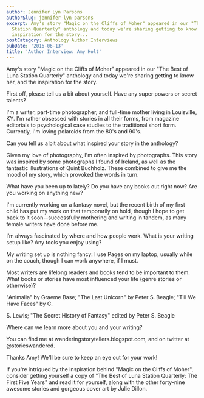 ```yaml
---
author: Jennifer Lyn Parsons
authorSlug: jennifer-lyn-parsons
excerpt: Amy's story "Magic on the Cliffs of Moher" appeared in our "The Best of Luna
  Station Quarterly" anthology and today we're sharing getting to know her, and the
  inspiration for the story...
postCategory: Anthology Author Interviews
pubDate: '2016-06-13'
title: 'Author Interview: Amy Holt'
---
```

Amy's story "Magic on the Cliffs of Moher" appeared in our "The Best of Luna Station Quarterly" anthology and today we're sharing getting to know her, and the inspiration for the story.

First off, please tell us a bit about yourself. Have any super powers or secret talents?

I'm a writer, part-time photographer, and full-time mother living in Louisville, KY. I'm rather obsessed with stories in all their forms, from magazine editorials to psychological case studies to the traditional short form. Currently, I'm loving polaroids from the 80's and 90's.

Can you tell us a bit about what inspired your story in the anthology?

Given my love of photography, I'm often inspired by photographs. This story was inspired by some photographs I found of Ireland, as well as the fantastic illustrations of Quint Buchholz. These combined to give me the mood of my story, which provoked the words in turn.

What have you been up to lately? Do you have any books out right now? Are you working on anything new?

I'm currently working on a fantasy novel, but the recent birth of my first child has put my work on that temporarily on hold, though I hope to get back to it soon--successfully mothering and writing in tandem, as many female writers have done before me.

I’m always fascinated by where and how people work. What is your writing setup like? Any tools you enjoy using?

My writing set up is nothing fancy: I use Pages on my laptop, usually while on the couch, though I can work anywhere, if I must.

Most writers are lifelong readers and books tend to be important to them. What books or stories have most influenced your life (genre stories or otherwise)?

"Animalia" by Graeme Base; "The Last Unicorn" by Peter S. Beagle; "Till We Have Faces" by C.

S. Lewis; "The Secret History of Fantasy" edited by Peter S. Beagle

Where can we learn more about you and your writing?

You can find me at wanderingstorytellers.blogspot.com, and on twitter at @storieswandered.

Thanks Amy! We'll be sure to keep an eye out for your work!

If you're intrigued by the inspiration behind "Magic on the Cliffs of Moher", consider getting yourself a copy of "The Best of Luna Station Quarterly: The First Five Years" and read it for yourself, along with the other forty-nine awesome stories and gorgeous cover art by Julie Dillon.